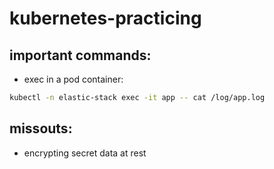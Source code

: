 # kubernetes-practicing

## important commands:

- exec in a pod container:
```bash
kubectl -n elastic-stack exec -it app -- cat /log/app.log
```

## missouts:

- encrypting secret data at rest
